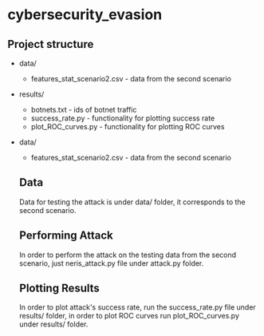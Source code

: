 # cybersecurity_evasion


## Project structure


* data/
  * features_stat_scenario2.csv - data from the second scenario
* results/
  * botnets.txt - ids of botnet traffic
  * success_rate.py - functionality for plotting success rate
  * plot_ROC_curves.py - functionality for plotting ROC curves
* data/
  * features_stat_scenario2.csv - data from the second scenario
  
  
  ## Data
  Data for testing the attack is under data/ folder, it corresponds to the second scenario.
  
  ## Performing Attack
  In order to perform the attack on the testing data from the second scenario, just neris_attack.py file under attack.py folder.
  
  ## Plotting Results
  In order to plot attack's success rate, run the success_rate.py file under results/ folder, in order to plot ROC curves run plot_ROC_curves.py under results/ folder.
  
  

